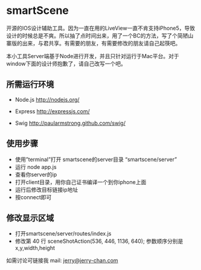 smartScene
==========

开源的IOS设计辅助工具。因为一直在用的LiveView一直不肯支持iPhone5，导致设计的时候总是不爽。所以抽了点时间出来，用了一个BC的方法，写了个简陋山寨版的出来，与君共享。有需要的朋友，有需要修改的朋友请自己起筷吧。

本小工具Server端基于Node进行开发，并且只针对运行于Mac平台。对于window下面的设计师抱歉了，请自己改写一个吧。

## 所需运行环境

* Node.js
http://nodejs.org/

* Express
http://expressjs.com/

* Swig
http://paularmstrong.github.com/swig/

## 使用步骤
 * 使用”terminal”打开 smartscene的server目录 “smartscene/server”
 * 运行 node app.js 
 * 查看你server的ip
 * 打开client目录，用你自己证书编译一个到你iphone上面
 * 运行后修改目标链接ip地址
 * 按connect即可
 
## 修改显示区域
 * 打开smartscene/server/routes/index.js
 * 修改第 40 行 sceneShotAction(536, 446, 1136, 640);
参数顺序分别是x,y,width,height

如需讨论可链接我
mail: jerry@jerry-chan.com